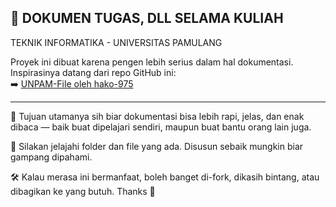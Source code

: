 ## 📘 DOKUMEN TUGAS, DLL SELAMA KULIAH 

TEKNIK INFORMATIKA - UNIVERSITAS PAMULANG

Proyek ini dibuat karena pengen lebih serius dalam hal dokumentasi.  
Inspirasinya datang dari repo GitHub ini:  
➡️ [UNPAM-File oleh hako-975](https://github.com/hako-975/UNPAM-File)

---

🚀 Tujuan utamanya sih biar dokumentasi bisa lebih rapi, jelas, dan enak dibaca — baik buat dipelajari sendiri, maupun buat bantu orang lain juga.

📂 Silakan jelajahi folder dan file yang ada. Disusun sebaik mungkin biar gampang dipahami.

🛠️ Kalau merasa ini bermanfaat, boleh banget di-fork, dikasih bintang, atau dibagikan ke yang butuh. Thanks 🙏
